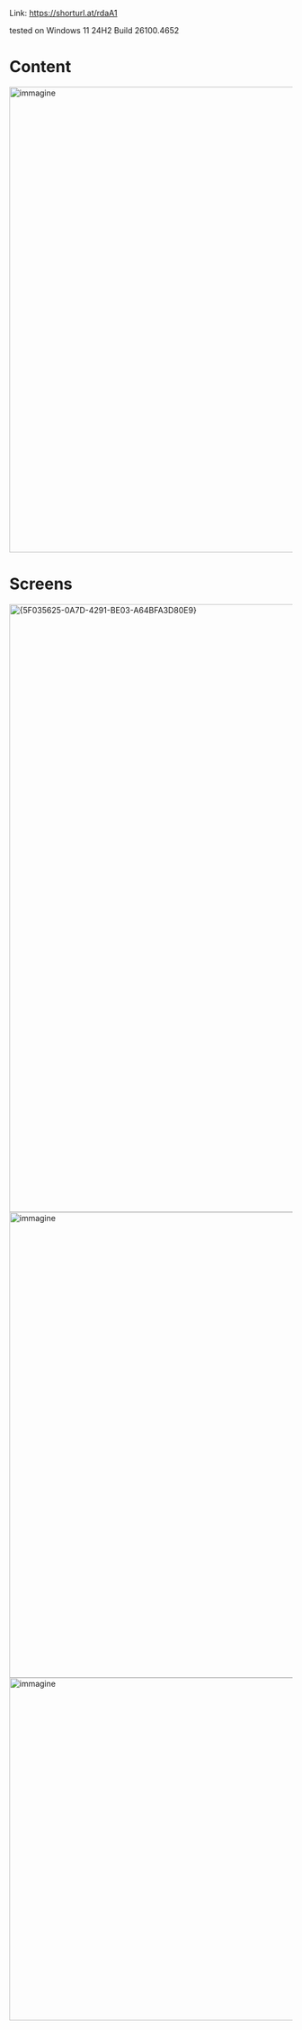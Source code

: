 Link: https://shorturl.at/rdaA1

tested on Windows 11 24H2 Build 26100.4652

# Content
<img width="1609" height="827" alt="immagine" src="https://github.com/user-attachments/assets/1975660e-ef2b-4f2d-9c43-20a5bbab7b8e" />


# Screens
<img width="1920" height="1080" alt="{5F035625-0A7D-4291-BE03-A64BFA3D80E9}" src="https://github.com/user-attachments/assets/e417dcd7-e29d-4363-b11b-ee1e3d17b606" />


<img width="1609" height="827" alt="immagine" src="https://github.com/user-attachments/assets/811b3d1c-3098-4d4e-b180-75417afd3b54" />


<img width="525" height="609" alt="immagine" src="https://github.com/user-attachments/assets/225286a8-37c3-4d1a-b56f-0898d93c6999" />


